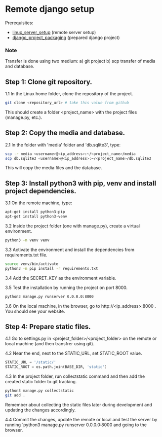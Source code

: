 # Remote django setup

Prerequisites:


- [linux_server_setup](../linux_server_setup/) (remote server setup)
- [django_project_packaging](../django_project_packaging) (prepared django project)

### Note

Transfer is done using two medium: a) git project b) scp transfer of media and database.

## Step 1: Clone git repository.

1.1 In the Linux home folder, clone the repository of the project.

```bash
git clone <repository_url> # take this value from github
```

This should create a folder <project_name> with the project files (manage.py, etc.).

## Step 2: Copy the media and database.

2.1 In the folder with 'media' folder and 'db.sqlite3', type:

```bash
scp -r media <username>@<ip_address>:~/<project_name>/media
scp db.sqlite3 <username>@<ip_address>:~/<project_name>/db.sqlite3
```

This will copy the media files and the database.

## Step 3: Install python3 with pip, venv and install project dependencies.

3.1 On the remote machine, type:

```bash
apt-get install python3-pip 
apt-get install python3-venv
```

3.2 Inside the project folder (one with manage.py), create a virtual environment.

```bash
python3 -m venv venv
```

3.3 Activate the environment and install the dependencies from requirements.txt file.

```bash
source venv/bin/activate
python3 -m pip install -r requirements.txt
```

3.4 Add the SECRET_KEY as the environment variable.

3.5 Test the installation by running the project on port 8000.

```bash
python3 manage.py runserver 0.0.0.0:8000
```

3.6 On the local machine, in the browser, go to http://<ip_address>:8000 . You should see your website.


## Step 4: Prepare static files.

4.1 Go to settings.py in <project_folder>/<project_folder> on the remote or local machine (and then transfrer using git).

4.2 Near the end, next to the STATIC_URL, set STATIC_ROOT value.

```python
STATIC_URL = '/static/'
STATIC_ROOT = os.path.join(BASE_DIR, 'static')
```

4.3 In the project folder, run collectstatic command and then add the created static folder to git tracking.

```bash
python3 manage.py collectstatic
git add .
```

Remember about collecting the static files later during development and updating the changes accordingly.

4.4 Commit the changes, update the remote or local and test the server by running `python3 manage.py runserver 0.0.0.0:8000 and going to the browser.